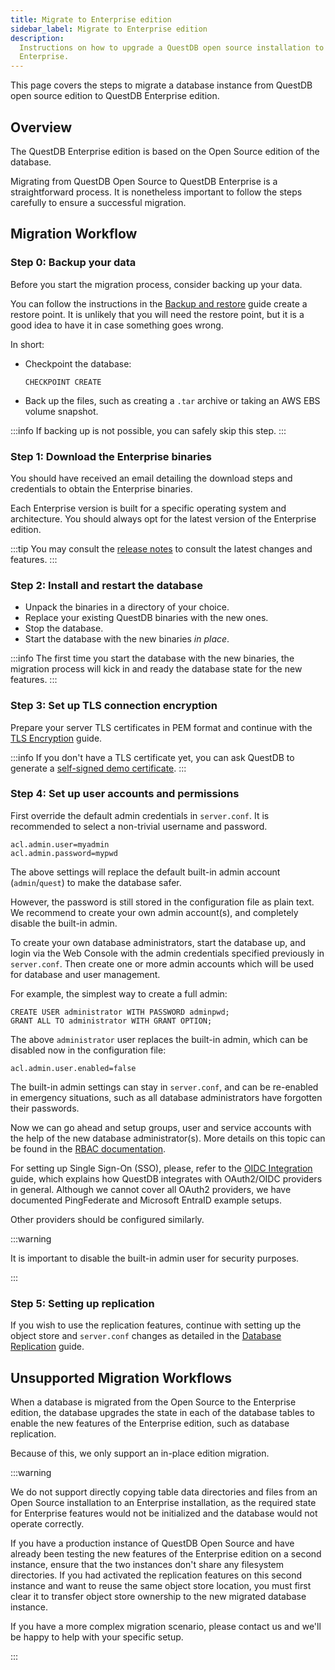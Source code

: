 ```yaml
---
title: Migrate to Enterprise edition
sidebar_label: Migrate to Enterprise edition
description:
  Instructions on how to upgrade a QuestDB open source installation to QuestDB
  Enterprise.
---
```


This page covers the steps to migrate a database instance from QuestDB open
source edition to QuestDB Enterprise edition.

## Overview

The QuestDB Enterprise edition is based on the Open Source edition of the
database.

Migrating from QuestDB Open Source to QuestDB Enterprise is a straightforward
process. It is nonetheless important to follow the steps carefully to ensure a
successful migration.

## Migration Workflow

### Step 0: Backup your data

Before you start the migration process, consider backing up your data.

You can follow the instructions in the
[Backup and restore](/docs/operations/backup/) guide create a restore point.
It is unlikely that you will need the restore point, but it is a good idea to
have it in case something goes wrong.

In short:

* Checkpoint the database:
  ```questdb-sql
  CHECKPOINT CREATE
  ```

* Back up the files, such as creating a `.tar` archive or taking an AWS EBS
  volume snapshot.

:::info
If backing up is not possible, you can safely skip this step.
:::

### Step 1: Download the Enterprise binaries

You should have received an email detailing the download steps and credentials
to obtain the Enterprise binaries.

Each Enterprise version is built for a specific operating system and
architecture. You should always opt for the latest version of the Enterprise
edition.

:::tip
You may consult the [release notes](https://questdb.com/release-notes/?ref=docs&type=enterprise)
to consult the latest changes and features.
:::

### Step 2: Install and restart the database

* Unpack the binaries in a directory of your choice.
* Replace your existing QuestDB binaries with the new ones.
* Stop the database.
* Start the database with the new binaries _in place_.

:::info
The first time you start the database with the new binaries, the migration
process will kick in and ready the database state for the new features.
:::

### Step 3: Set up TLS connection encryption

Prepare your server TLS certificates in PEM format and continue with the
[TLS Encryption](/docs/operations/tls/) guide.

:::info
If you don't have a TLS certificate yet, you can ask QuestDB to
generate a
[self-signed demo certificate](/docs/operations/tls/#demo-certificates).
:::

### Step 4: Set up user accounts and permissions

First override the default admin credentials in `server.conf`.
It is recommended to select a non-trivial username and password.
```
acl.admin.user=myadmin
acl.admin.password=mypwd
```
The above settings will replace the default built-in admin account
(`admin`/`quest`) to make the database safer.

However, the password is still stored in the configuration file as
plain text.
We recommend to create your own admin account(s), and completely
disable the built-in admin.

To create your own database administrators, start the database up, and
login via the Web Console with the admin credentials specified previously
in `server.conf`. Then create one or more admin accounts which will be
used for database and user management.

For example, the simplest way to create a full admin:
```questdb-sql
CREATE USER administrator WITH PASSWORD adminpwd;
GRANT ALL TO administrator WITH GRANT OPTION;
```

The above `administrator` user replaces the built-in admin, which can be
disabled now in the configuration file:
```
acl.admin.user.enabled=false
```

The built-in admin settings can stay in `server.conf`, and can be
re-enabled in emergency situations, such as all database administrators
have forgotten their passwords.

Now we can go ahead and setup groups, user and service accounts with the
help of the new database administrator(s).
More details on this topic can be found in the
[RBAC documentation](/docs/operations/rbac/#user-management).

For setting up Single Sign-On (SSO), please, refer to the
[OIDC Integration](/docs/operations/openid-connect-oidc-integration) guide,
which explains how QuestDB integrates with OAuth2/OIDC providers in general.
Although we cannot cover all OAuth2 providers, we have documented
PingFederate and Microsoft EntraID example setups. 

Other providers should be configured similarly.

:::warning

It is important to disable the built-in admin user for security purposes.

:::

### Step 5: Setting up replication

If you wish to use the replication features, continue with setting up the
object store and `server.conf` changes as detailed in the
[Database Replication](/docs/operations/replication) guide.

## Unsupported Migration Workflows

When a database is migrated from the Open Source to the Enterprise edition, the
database upgrades the state in each of the database tables to enable the new
features of the Enterprise edition, such as database replication.

Because of this, we only support an in-place edition migration.

:::warning

We do not support directly copying table data directories and files from an Open
Source installation to an Enterprise installation, as the required state for
Enterprise features would not be initialized and the database would not operate
correctly.

If you have a production instance of QuestDB Open Source and have already been 
testing the new features of the Enterprise edition on a second instance,
ensure that the two instances don't share any filesystem directories.
If you had activated the replication features on this second instance and want
to reuse the same object store location, you must first clear it to transfer
object store ownership to the new migrated database instance.

If you have a more complex migration scenario, please contact us and we'll be
happy to help with your specific setup.

:::
